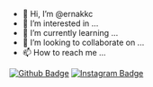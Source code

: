 - 👋 Hi, I’m @ernakkc
- 👀 I’m interested in ...
- 🌱 I’m currently learning ...
- 💞️ I’m looking to collaborate on ...
- 📫 How to reach me ...





[![Github Badge](https://img.shields.io/badge/-Github-000?style=quare&labelColor=000&logo=Github&logoColor=white&link=link)](https://github.com/ernakkc) 
[![Instagram Badge](https://img.shields.io/badge/-Instagram-C13584?style=flat-quare&labelColor=C13584&logo=instagram&logoColor=white&link=link)](https://www.instagram.com/ern.akkc) 
